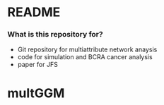 # README #

### What is this repository for? ###

* Git repository for multiattribute network anaysis
* code for simulation and BCRA cancer analysis
* paper for JFS
# multGGM
